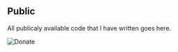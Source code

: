 ## Public
All publicaly available code that I have written goes here.

![Donate](https://img.shields.io/static/v1.svg?link=https://www.paypal.com/cgi-bin/webscr?cmd=_s-xclick&hosted_button_id=YUV3GZF22HZQC&label=Donate&color=informational&message=PayPal&source=link)
